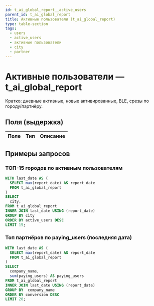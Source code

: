```yaml
---
id: t_ai_global_report__active_users
parent_id: t_ai_global_report
title: Активные пользователи (t_ai_global_report)
type: table-section
tags:
  - users
  - active_users
  - активные пользователи
  - city
  - partner
---
```


# Активные пользователи — t_ai_global_report

Кратко: дневные активные, новые активированные, BLE, срезы по городу/партнёру.

## Поля (выдержка)

| Поле                              | Тип    | Описание                                 |
| --------------------------------- | ------ | ---------------------------------------- |

## Примеры запросов

### ТОП-15 городов по активным пользователям
```sql
WITH last_date AS (
  SELECT max(report_date) AS report_date
  FROM t_ai_global_report
)
SELECT
  city,
FROM t_ai_global_report
INNER JOIN last_date USING (report_date)
GROUP BY city
ORDER BY active_users DESC
LIMIT 15;
```

### Топ партнёров по paying_users (последняя дата)
```sql
WITH last_date AS (
  SELECT max(report_date) AS report_date
  FROM t_ai_global_report
)
SELECT
  company_name,
  sum(paying_users) AS paying_users
FROM t_ai_global_report
INNER JOIN last_date USING (report_date)
GROUP BY  company_name
ORDER BY conversion DESC
LIMIT 20;
```


